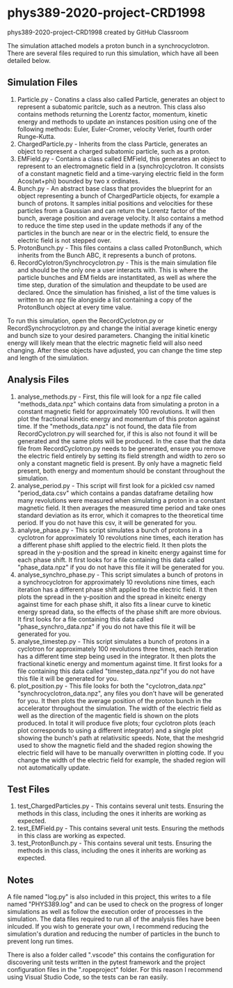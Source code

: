 # phys389-2020-project-CRD1998
phys389-2020-project-CRD1998 created by GitHub Classroom

The simulation attached models a proton bunch in a synchrocyclotron. There are several files required to run this simulation, which have 
all been detailed below.

Simulation Files
----------------

1. Particle.py - Conatins a class also called Particle, generates an object to represent a subatomic paritcle, such as a neutron. This 
                 class also contains methods returning the Lorentz factor, momentum, kinetic energy and methods to update an instances
                 position using one of the following methods: Euler, Euler-Cromer, velocity Verlet, fourth order Runge-Kutta.
2. ChargedParticle.py - Inherits from the class Particle, generates an object to represent a charged subatomic particle, such as a proton.
3. EMField.py - Contains a class called EMField, this generates an object to represent to an electromagnetic field in a                                   (synchro)cyclotron. It consists of a constant magnetic field and a time-varying electric field in the form Acos(wt+phi)                   bounded by two x ordinates.
4. Bunch.py - An abstract base class that provides the blueprint for an object representing a bunch of ChargedParticle objects, for                     example a bunch of protons. It samples initial positions and velocities for these particles from a Gaussian and can return                 the Lorentz factor of the bunch, average position and average velocity. It also contains a method to reduce the time step                 used in the update methods if any of the particles in the bunch are near or in the electric field, to ensure the electric                 field is not stepped over.
5. ProtonBunch.py - This files contains a class called ProtonBunch, which inherits from the Bunch ABC, it represents a bunch of protons.
6. RecordCylotron/Synchrocyclotron.py - This is the main simulation file and should be the only one a user interacts with. This is where 
                                        the particle bunches and EM fields are instantitated, as well as where the time step, duration of
                                        the simulation and theupdate to be used are declared. Once the simulation has finished, a list of 
                                        the time values is written to an npz file alongside a list containing a copy of the ProtonBunch 
                                        object at every time value.

To run this simulation, open the RecordCyclotron.py or RecordSynchrocyclotron.py and change the initial average kinetic energy and bunch size to your desired parameters. Changing the initial kinetic energy will likely mean that the electric magnetic field will also need changing. After these objects have adjusted, you can change the time step and length of the simulation.

Analysis Files
--------------

1. analyse_methods.py - First, this file will look for a npz file called "methods_data.npz" which contains data from simulating a proton
                        in a constant magnetic field for approximately 100 revolutions. It will then plot the fractional kinetic energy 
                        and momentum of this proton against time. If the "methods_data.npz" is not found, the data file from                                       RecordCyclotron.py will searched for, if this is also not found it will be generated and the same plots will be                           produced. In the case that the data file from RecordCyclotron.py needs to be generated, ensure you remove the                             electric field entirely by setting its field strength and width to zero so only a constant magnetic field is                               present. By only have a magnetic field present, both energy and momentum should be constant throughout the                                 simulation.
2. analyse_period.py - This script will first look for a pickled csv named "period_data.csv" which contains a pandas dataframe detailing
                       how many revolutions were measured when simulating a proton in a constant magnetic field. It then averages the 
                       measured time period and take ones standard deviation as its error, which it comapres to the theoretical time                              period.
                       If you do not have this csv, it will be generated for you.
3. analyse_phase.py - This script simulates a bunch of protons in a cyclotron for approximately 10 revolutions nine times, each iteration
                      has a different phase shift applied to the electric field. It then plots the spread in the y-position and the spread
                      in kineitc energy against time for each phase shift. It first looks for a file containing this data called                                 "phase_data.npz" if you do not have this file it will be generated for you.
4. analyse_synchro_phase.py - This script simulates a bunch of protons in a synchrocyclotron for approximately 10 revolutions nine times, 
                              each iteration has a different phase shift applied to the electric field. It then plots the spread in the 
                              y-position and the spread in kineitc energy against time for each phase shift, it also fits a linear curve 
                              to kinetic energy spread data, so the effects of the phase shift are more obvious. It first looks for a file 
                              containing this data called "phase_synchro_data.npz" if you do not have this file it will be generated for                                 you.
5. analyse_timestep.py - This script simulates a bunch of protons in a cyclotron for approximately 100 revolutions three times, each                                iteration has a different time step being used in the integrator. It then plots the fractional kinetic energy                              and momentum against time. It first looks for a file containing this data called "timestep_data.npz"if you do not                          have this file it will be generated for you.
6. plot_position.py - This file looks for both the "cyclotron_data.npz" "synchrocyclotron_data.npz", any files you don't have will be                           generated for you. It then plots the average position of the proton bunch in the accelerator throughout the                               simulation. The width of the electric field as well as the direction of the magentic field is shown on the plots                           produced. In total it will produce five plots; four cyclotron plots (each plot corresponds to using a different                           integrator) and a single plot showing the bunch's path at relativsitic speeds. Note, that the meshgrid used to show                       the magnetic field and the shaded region showing the electric field will have to be manually overwritten in plotting                       code. If you change the width of the electric field for example, the shaded region will not automatically update.

Test Files
----------

1. test_ChargedParticles.py - This contains several unit tests. Ensuring the methods in this class, including the ones it inherits are
                              working as expected.
2. test_EMField.py - This contains several unit tests. Ensuring the methods in this class are working as expected. 
3. test_ProtonBunch.py - This contains several unit tests. Ensuring the methods in this class, including the ones it inherits are
                         working as expected.

Notes
-----

A file named "log.py" is also included in this project, this writes to a file named "PHYS389.log" and can be used to check on the progress
of longer simulations as well as follow the execution order of processes in the simulation. The data files required to run all of the 
analysis files have been inlcuded. If you wish to generate your own, I recommend reducing the simulation's duration and reducing the number of particles in the bunch to prevent long run times.

There is also a folder called ".vscode" this contains the configuration for discovering unit tests written in the pytest framework and the 
project configuration files in the ".ropeproject" folder. For this reason I recommend using Visual Studio Code, so the tests can be ran easily.
